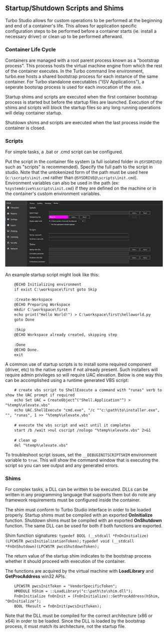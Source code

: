 ## Startup/Shutdown Scripts and Shims

Turbo Studio allows for custom operations to be performed at the beginning and end of a container's life. This allows for application specific configuration steps to be performed before a container starts (ie. install a necessary driver) or clean up to be performed afterward.

### Container Life Cycle

Containers are managed with a root parent process known as a "bootstrap process". This process hosts the virtual machine engine from which the rest of the container executes. In the Turbo command line environment, turbo.exe hosts a shared bootstrap process for each instance of the same container. For Turbo standalone executables ("ISV Applications"), a seperate bootsrap process is used for each invocation of the .exe.

Startup shims and scripts are executed when the first container bootstrap process is started but before the startup files are launched. Execution of the shims and scripts will block the startup files so any long running operations will delay container startup.

Shutdown shims and scripts are executed when the last process inside the container is closed.

### Scripts

For simple tasks, a .bat or .cmd script can be configured.

Put the script in the container file system (a full isolated folder in `@SYSDRIVE@` such as "scripts" is recommended). Specify the full path to the script in studio. Note that the untokenized form of the path must be used here (`c:\scripts\init.cmd` rather than `@SYSDRIVE@\scripts\init.cmd`). Environment variables can also be used in the path (ex: `%systemdrive%\scripts\init.cmd`) if they are defined on the machine or in the container's custom environment variables.

![Turbo Studio Scripts](../../images/scripts.png)

An example startup script might look like this:

```
    @ECHO Initializing environment
    if exist C:\workspace\first goto Skip

    :Create-Workspace
    @ECHO Preparing Workspace
    mkdir C:\workspace\first
    echo print("Hello World!") > C:\workspace\first\helloworld.py
    goto Done

    :Skip
    @ECHO Workspace already created, skipping step

    :Done
    @ECHO Done.
    exit
```

A common use of startup scripts is to install some required component (driver, etc) to the native system if not already present. Such installers will require admin privileges so will require UAC elevation. Below is one way this can be accomplished using a runtime generated VBS script:

```
    # create vbs script to ShellExecute a command with "runas" verb to show the UAC prompt if required
    echo Set UAC = CreateObject^("Shell.Application"^) > "%temp%\elevate.vbs"
    echo UAC.ShellExecute "cmd.exe", "/c ""c:\path\to\installer.exe", "", "runas", 1 >> "%temp%\elevate.vbs"

    # execute the vbs script and wait until it completes
    start /b /wait >nul cscript /nologo "%temp%\elevate.vbs" 2>&1

    # clean up
    del "%temp%\elevate.vbs"
```

To troubleshoot script issues, set the `__DEBUGINITSCRIPTSHIM` environment variable to `true`. This will show the command window that is executing the script so you can see output and any generated errors.

### Shims

For complex tasks, a DLL can be written to be executed. DLLs can be written in any programming language that supports them but do note any framework requirements must be configured inside the container.

The shim must conform to Turbo Studio interface in order to be loaded properly. Startup shims must be compiled with an exported **OnInitialize** function. Shutdown shims must be compiled with an exported **OnShutdown** function. The same DLL can be used for both if both functions are exported.

Shim function signatures:
`typedef BOOL (__stdcall *FnOnInitialize) (LPCWSTR pwcsInitializationToken);`
`typedef void (__stdcall *FnOnShutdown)(LPCWSTR pwcsShutdownToken);`

The return value of the startup shim indicates to the bootstrap process whether it should proceed with execution of the container.

The functions are acquired by the virtual machine with **LoadLibrary** and **GetProcAddress** win32 APIs.

```
    LPCWSTR pwcsInitToken = "VendorSpecificToken";
    HMODULE hShim = ::LoadLibrary("c:\path\to\shim.dll");
    FnOnInitialize fnOnInit = (FnOnInitialize)::GetProcAddress(hShim, "OnInitialize");
    BOOL fResult = fnOnInit(pwcsInitToken);
```

Note that the DLL must be compiled for the correct architecture (x86 or x64) in order to be loaded. Since the DLL is loaded by the bootstrap process, it must match its architecture, not the startup file.
